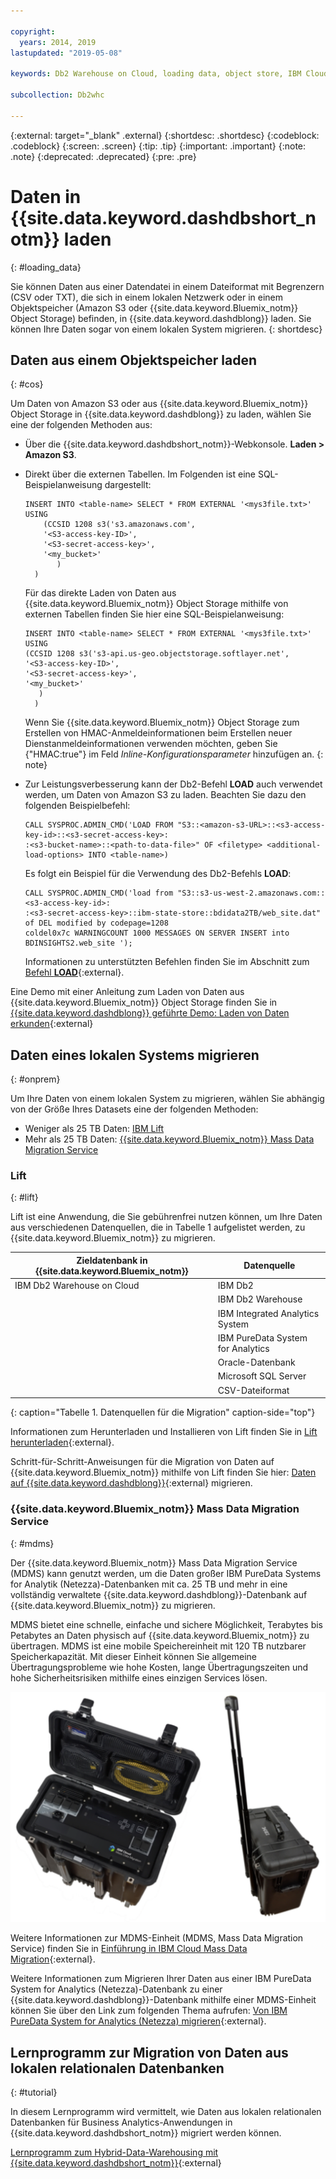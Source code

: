 ```yaml
---

copyright:
  years: 2014, 2019
lastupdated: "2019-05-08"

keywords: Db2 Warehouse on Cloud, loading data, object store, IBM Cloud Object Storage, Amazon S3, LOAD command, Mass Data Migration Service (MDMS), migration, Lift

subcollection: Db2whc

---
```


<!-- Attribute definitions --> 
{:external: target="_blank" .external}
{:shortdesc: .shortdesc}
{:codeblock: .codeblock}
{:screen: .screen}
{:tip: .tip}
{:important: .important}
{:note: .note}
{:deprecated: .deprecated}
{:pre: .pre}

# Daten in {{site.data.keyword.dashdbshort_notm}} laden
{: #loading_data}

Sie können Daten aus einer Datendatei in einem Dateiformat mit Begrenzern (CSV oder TXT), die sich in einem lokalen Netzwerk oder in einem Objektspeicher (Amazon S3 oder {{site.data.keyword.Bluemix_notm}} Object Storage) befinden, in {{site.data.keyword.dashdblong}} laden. Sie können Ihre Daten sogar von einem lokalen System migrieren.
{: shortdesc}

## Daten aus einem Objektspeicher laden
{: #cos}

Um Daten von Amazon S3 oder aus {{site.data.keyword.Bluemix_notm}} Object Storage in {{site.data.keyword.dashdblong}} zu laden, wählen Sie eine der folgenden Methoden aus: 
* Über die {{site.data.keyword.dashdbshort_notm}}-Webkonsole. **Laden > Amazon S3**. 
* Direkt über die externen Tabellen. Im Folgenden ist eine SQL-Beispielanweisung dargestellt:

    ```
    INSERT INTO <table-name> SELECT * FROM EXTERNAL '<mys3file.txt>' USING
        (CCSID 1208 s3('s3.amazonaws.com', 
        '<S3-access-key-ID>',
        '<S3-secret-access-key>', 
        '<my_bucket>'
           )
      )      
    ```

  Für das direkte Laden von Daten aus {{site.data.keyword.Bluemix_notm}} Object Storage mithilfe von externen Tabellen finden Sie hier eine SQL-Beispielanweisung:

  ```
  INSERT INTO <table-name> SELECT * FROM EXTERNAL '<mys3file.txt>' USING
  (CCSID 1208 s3('s3-api.us-geo.objectstorage.softlayer.net', 
  '<S3-access-key-ID>',
  '<S3-secret-access-key>', 
  '<my_bucket>'
     )
    )      
  ```

  Wenn Sie {{site.data.keyword.Bluemix_notm}} Object Storage zum Erstellen von HMAC-Anmeldeinformationen beim Erstellen neuer Dienstanmeldeinformationen verwenden möchten, geben Sie {"HMAC:true"} im Feld *Inline-Konfigurationsparameter* hinzufügen an.
  {: note}

* Zur Leistungsverbesserung kann der Db2-Befehl **LOAD** auch verwendet werden, um Daten von Amazon S3 zu laden. Beachten Sie dazu den folgenden Beispielbefehl: 

  ```
  CALL SYSPROC.ADMIN_CMD('LOAD FROM "S3::<amazon-s3-URL>::<s3-access-key-id>::<s3-secret-access-key>:
  :<s3-bucket-name>::<path-to-data-file>" OF <filetype> <additional-load-options> INTO <table-name>)
  ```

  Es folgt ein Beispiel für die Verwendung des Db2-Befehls **LOAD**: 

  ```
  CALL SYSPROC.ADMIN_CMD('load from "S3::s3-us-west-2.amazonaws.com::<s3-access-key-id>:
  :<s3-secret-access-key>::ibm-state-store::bdidata2TB/web_site.dat" of DEL modified by codepage=1208 
  coldel0x7c WARNINGCOUNT 1000 MESSAGES ON SERVER INSERT into BDINSIGHTS2.web_site ');
  ```

  Informationen zu unterstützten Befehlen finden Sie im Abschnitt zum [Befehl **LOAD**](https://www.ibm.com/support/knowledgecenter/en/SSEPGG_11.1.0/com.ibm.db2.luw.admin.cmd.doc/doc/r0008305.html){:external}. 

Eine Demo mit einer Anleitung zum Laden von Daten aus {{site.data.keyword.Bluemix_notm}} Object Storage finden Sie in [{{site.data.keyword.dashdblong}} geführte Demo: Laden von Daten erkunden](https://www.ibm.com/cloud/garage/demo/try-db2-warehouse-cloud){:external}

## Daten eines lokalen Systems migrieren
{: #onprem}

Um Ihre Daten von einem lokalen System zu migrieren, wählen Sie abhängig von der Größe Ihres Datasets eine der folgenden Methoden:
* Weniger als 25 TB Daten: [IBM Lift](#lift)
* Mehr als 25 TB Daten: [{{site.data.keyword.Bluemix_notm}} Mass Data Migration Service](#mdms)

### Lift
{: #lift}

Lift ist eine Anwendung, die Sie gebührenfrei nutzen können, um Ihre Daten aus verschiedenen Datenquellen, die in Tabelle 1 aufgelistet werden, zu {{site.data.keyword.Bluemix_notm}} zu migrieren. 

| Zieldatenbank in {{site.data.keyword.Bluemix_notm}} | Datenquelle |
|------------------------------|-------------|
| IBM Db2 Warehouse on Cloud   | IBM Db2 |
|                              | IBM Db2 Warehouse |
|                              | IBM Integrated Analytics System |
|                              | IBM PureData System for Analytics |
|                              | Oracle-Datenbank |
|                              | Microsoft SQL Server |
|                              | CSV-Dateiformat |
{: caption="Tabelle 1. Datenquellen für die Migration" caption-side="top"}

Informationen zum Herunterladen und Installieren von Lift finden Sie in [Lift herunterladen](https://www.lift-cli.cloud.ibm.com/#download){:external}.

Schritt-für-Schritt-Anweisungen für die Migration von Daten auf {{site.data.keyword.Bluemix_notm}} mithilfe von Lift finden Sie hier: [Daten auf {{site.data.keyword.dashdblong}}](https://www.lift-cli.cloud.ibm.com/#docs){:external} migrieren.

### {{site.data.keyword.Bluemix_notm}} Mass Data Migration Service
{: #mdms}

Der {{site.data.keyword.Bluemix_notm}} Mass Data Migration Service (MDMS) kann genutzt werden, um die Daten großer IBM PureData Systems for Analytik (Netezza)-Datenbanken mit ca. 25 TB und mehr in eine vollständig verwaltete {{site.data.keyword.dashdblong}}-Datenbank auf {{site.data.keyword.Bluemix_notm}} zu migrieren.

MDMS bietet eine schnelle, einfache und sichere Möglichkeit, Terabytes bis Petabytes an Daten physisch auf {{site.data.keyword.Bluemix_notm}} zu übertragen. MDMS ist eine mobile Speichereinheit mit 120 TB nutzbarer Speicherkapazität. Mit dieser Einheit können Sie allgemeine Übertragungsprobleme wie hohe Kosten, lange Übertragungszeiten und hohe Sicherheitsrisiken mithilfe eines einzigen Services lösen.

![Ansicht der Mass Data Migration Service-Einheit](images/mdms.svg)

Weitere Informationen zur MDMS-Einheit (MDMS, Mass Data Migration Service) finden Sie in [Einführung in IBM Cloud Mass Data Migration](/docs/infrastructure/mass-data-migration?topic=mass-data-migration-getting-started-tutorial#getting-started-with-ibm-cloud-mass-data-migration){:external}.

Weitere Informationen zum Migrieren Ihrer Daten aus einer IBM PureData System for Analytics (Netezza)-Datenbank zu einer {{site.data.keyword.dashdblong}}-Datenbank mithilfe einer MDMS-Einheit können Sie über den Link zum folgenden Thema aufrufen: [Von IBM PureData System for Analytics (Netezza) migrieren](/docs/services/Db2whc/connecting?topic=Db2whc-pda#pda){:external}.

## Lernprogramm zur Migration von Daten aus lokalen relationalen Datenbanken
{: #tutorial}

In diesem Lernprogramm wird vermittelt, wie Daten aus lokalen relationalen Datenbanken für Business Analytics-Anwendungen in {{site.data.keyword.dashdbshort_notm}} migriert werden können. 

[Lernprogramm zum Hybrid-Data-Warehousing mit {{site.data.keyword.dashdbshort_notm}}](https://www.ibm.com/cloud/garage/tutorials/ibm-db2-warehouse-on-cloud/hybrid-data-warehousing-with-db-2-warehouse-on-cloud){:external}


